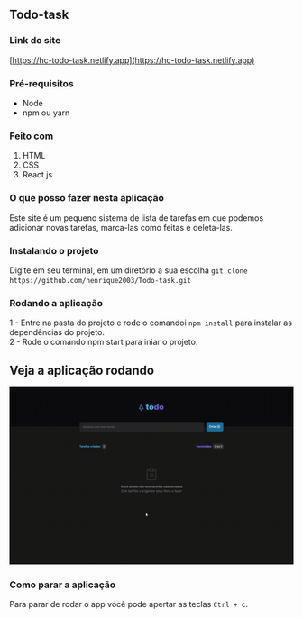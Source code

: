 ## Todo-task

### Link do site
[https://hc-todo-task.netlify.app](https://hc-todo-task.netlify.app)

### Pré-requisitos

* Node
* npm ou yarn

### Feito com

1. HTML<br />
2. CSS<br />
3. React js<br />

### O que posso fazer nesta aplicação

Este site é um pequeno sistema de lista de tarefas em que podemos adicionar novas tarefas, marca-las como feitas e deleta-las.

### Instalando o projeto

Digite em seu terminal, em um diretório a sua escolha `git clone https://github.com/henrique2003/Todo-task.git`<br/>

### Rodando a aplicação

1 - Entre na pasta do projeto e rode o comandoi `npm install` para instalar as dependências do projeto.<br />
2 - Rode o comando npm start para iniar o projeto.<br />

## Veja a aplicação rodando

![Projeto funcinando](https://github.com/henrique2003/Todo-task/blob/master/src/assets/video.gif)

### Como parar a aplicação

Para parar de rodar o app você pode apertar as teclas `Ctrl + c`.
